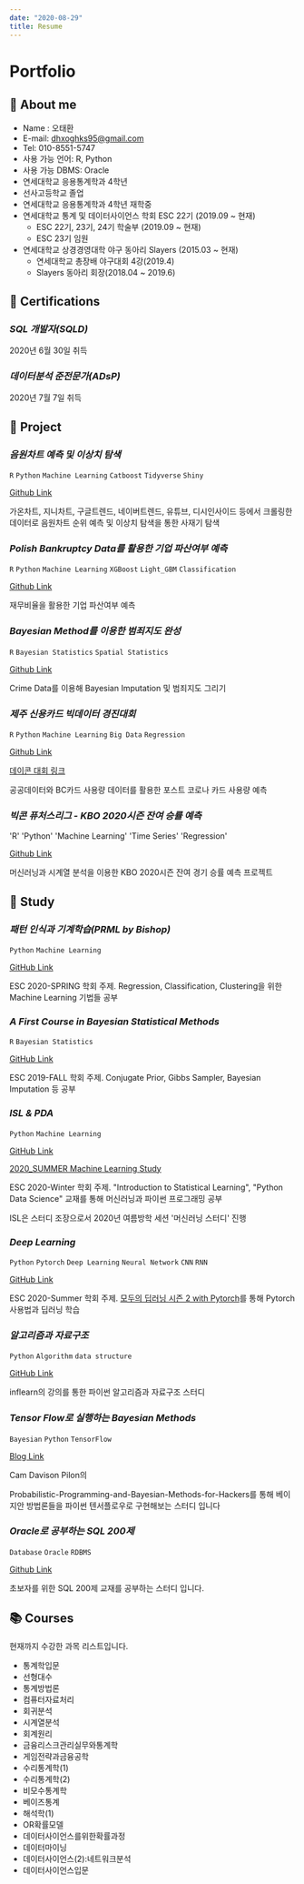 ```yaml
---
date: "2020-08-29"
title: Resume
---
```


Portfolio
=============

📝 About me
-------------
* Name : 오태환
* E-mail: dhxoghks95@gmail.com
* Tel: 010-8551-5747
* 사용 가능 언어: R, Python
* 사용 가능 DBMS: Oracle
* 연세대학교 응용통계학과 4학년
* 선사고등학교 졸업
* 연세대학교 응용통계학과 4학년 재학중
* 연세대학교 통계 및 데이터사이언스 학회 ESC 22기 (2019.09 ~ 현재)
  * ESC 22기, 23기, 24기 학술부 (2019.09 ~ 현재)
  * ESC 23기 임원
* 연세대학교 상경경영대학 야구 동아리 Slayers (2015.03 ~ 현재)
  * 연세대학교 총장배 야구대회 4강(2019.4)
  * Slayers 동아리 회장(2018.04 ~ 2019.6)

📝 Certifications
-------------
### _SQL 개발자(SQLD)_

2020년 6월 30일 취득

### _데이터분석 준전문가(ADsP)_

2020년 7월 7일 취득



📝 Project
-------------

### _음원차트 예측 및 이상치 탐색_
`R` `Python` `Machine Learning` `Catboost` `Tidyverse` `Shiny`

[Github Link](https://github.com/YooGunWook/1nurse4stat) <br>

가온차트, 지니차트, 구글트렌드, 네이버트렌드, 유튜브, 디시인사이드 등에서 크롤링한 데이터로 음원차트 순위 예측 및 이상치 탐색을 통한 사재기 탐색

### _Polish Bankruptcy Data를 활용한 기업 파산여부 예측_
`R` `Python` `Machine Learning` `XGBoost` `Light_GBM` `Classification`

[Github Link](https://github.com/dhxoghks95/ESC20SPRING_team4) <br>

재무비율을 활용한 기업 파산여부 예측

### _Bayesian Method를 이용한 범죄지도 완성_
`R` `Bayesian Statistics` `Spatial Statistics`

[Github Link](https://github.com/YonseiESC/ESC-19FALL/tree/master/group6) <br>

Crime Data를 이용해 Bayesian Imputation 및 범죄지도 그리기

### _제주 신용카드 빅데이터 경진대회_
`R` `Python` `Machine Learning` `Big Data` `Regression`

[Github Link](https://github.com/dhxoghks95/2020_jeju_creditcard) <br>

[데이콘 대회 링크](https://dacon.io/competitions/official/235615/overview/)<br>

공공데이터와 BC카드 사용량 데이터를 활용한 포스트 코로나 카드 사용량 예측

### _빅콘 퓨처스리그 - KBO 2020시즌 잔여 승률 예측_
'R' 'Python' 'Machine Learning' 'Time Series' 'Regression'

[Github Link](https://github.com/dhxoghks95/Baseball_ChilliShrimp)

머신러닝과 시계열 분석을 이용한 KBO 2020시즌 잔여 경기 승률 예측 프로젝트


📝 Study 
-------------

### _패턴 인식과 기계학습(PRML by Bishop)_
`Python` `Machine Learning`

[GitHub Link](https://github.com/YonseiESC/ESC-20SPRING) <br>

ESC 2020-SPRING 학회 주제. Regression, Classification, Clustering을 위한 Machine Learning 기법들 공부

### _A First Course in Bayesian Statistical Methods_
`R` `Bayesian Statistics`

[GitHub Link](https://github.com/YonseiESC/ESC-19FALL) <br>

ESC 2019-FALL 학회 주제. Conjugate Prior, Gibbs Sampler, Bayesian Imputation 등 공부

### _ISL & PDA_
`Python` `Machine Learning`

[GitHub Link](https://github.com/YonseiESC/ESC-20WINTER) <br>

[2020_SUMMER Machine Learning Study](https://github.com/dhxoghks95/ESC_2020SUMMER_ML) <br>

ESC 2020-Winter 학회 주제. "Introduction to Statistical Learning", "Python Data Science" 교재를 통해 머신러닝과 파이썬 프로그래밍 공부

ISL은 스터디 조장으로서 2020년 여름방학 세션 '머신러닝 스터디' 진행

### _Deep Learning_
`Python` `Pytorch` `Deep Learning` `Neural Network` `CNN` `RNN`

[GitHub Link](https://github.com/dhxoghks95/ESC-20SUMMER) <br>

ESC 2020-Summer 학회 주제. [모두의 딥러닝 시즌 2 with Pytorch](https://www.youtube.com/watch?v=7eldOrjQVi0&list=PLQ28Nx3M4JrhkqBVIXg-i5_CVVoS1UzAv)를 통해 Pytorch 사용법과 딥러닝 학습

### _알고리즘과 자료구조_
`Python` `Algorithm` `data structure`

[GitHub Link](https://github.com/dhxoghks95/Python_Algorithm)

inflearn의 강의를 통한 파이썬 알고리즘과 자료구조 스터디

### _Tensor Flow로 실행하는 Bayesian Methods_
`Bayesian` `Python` `TensorFlow`

[Blog Link](https://dhxoghks95.github.io/tags/bayesian/)

Cam Davison Pilon의

Probabilistic-Programming-and-Bayesian-Methods-for-Hackers를 통해 베이지안 방법론들을 파이썬 텐서플로우로 구현해보는 스터디 입니다

### _Oracle로 공부하는 SQL 200제_
`Database` `Oracle` `RDBMS`

[Github Link](https://github.com/dhxoghks95/sql_start)

초보자를 위한 SQL 200제 교재를 공부하는 스터디 입니다.




📚 Courses
-------------
현재까지 수강한 과목 리스트입니다. 

- 통계학입문
- 선형대수
- 통계방법론
- 컴퓨터자료처리
- 회귀분석
- 시계열분석
- 회계원리
- 금융리스크관리실무와통계학
- 게임전략과금융공학
- 수리통계학(1)
- 수리통계학(2)
- 비모수통계학
- 베이즈통계
- 해석학(1)
- OR확률모델
- 데이터사이언스를위한확률과정
- 데이터마이닝
- 데이터사이언스(2):네트워크분석
- 데이터사이언스입문
